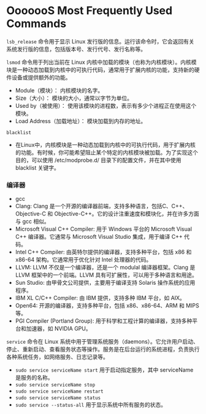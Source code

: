 # OoooooS Most Frequently Used Commands

`lsb_release` 命令用于显示 Linux 发行版的信息。运行该命令时，它会返回有关系统发行版的信息，包括版本号、发行代号、发行名称等。
  
`lsmod` 命令用于列出当前在 Linux 内核中加载的模块（也称为内核模块）。内核模块是一种动态加载到内核中的可执行代码，通常用于扩展内核的功能，支持新的硬件设备或提供额外的功能。
  - Module（模块）： 内核模块的名字。
  - Size（大小）： 模块的大小，通常以字节为单位。
  - Used by（被使用）： 使用该模块的进程数，表示有多少个进程正在使用这个模块。
  - Load Address（加载地址）： 模块加载到内存的地址。

`blacklist`
- 在Linux中，内核模块是一种动态加载到内核中的可执行代码，用于扩展内核的功能。有时候，你可能希望阻止某个特定的内核模块被加载。为了实现这个目的，可以使用 /etc/modprobe.d/ 目录下的配置文件，并在其中使用 blacklist 关键字。

### 编译器
- gcc
- Clang: Clang 是一个开源的编译器前端，支持多种语言，包括C、C++、Objective-C 和 Objective-C++。它的设计注重速度和模块化，并在许多方面与 gcc 相似。
- Microsoft Visual C++ Compiler: 用于 Windows 平台的 Microsoft Visual C++ 编译器。它通常与 Microsoft Visual Studio 集成，用于编译 C++ 代码。
- Intel C++ Compiler: 由英特尔提供的编译器，支持多种平台，包括 x86 和 x86-64 架构。它通常用于优化针对 Intel 处理器的代码。
- LLVM: LLVM 不仅是一个编译器，还是一个 modulal 编译器框架。Clang 是 LLVM 框架中的一个前端。LLVM 具有可扩展性，可以用于多种语言和用途。
- Sun Studio: 由甲骨文公司提供，主要用于编译支持 Solaris 操作系统的应用程序。
- IBM XL C/C++ Compiler: 由 IBM 提供，支持多种 IBM 平台，如 AIX。
- Open64: 开源的编译器，支持多种平台，包括 x86、x86-64、ARM 和 MIPS 等。
- PGI Compiler (Portland Group): 用于科学和工程计算的编译器，支持多种平台和加速器，如 NVIDIA GPU。

`service` 命令在 Linux 系统中用于管理系统服务（daemons）。它允许用户启动、停止、重新启动、查看服务状态等操作。服务是在后台运行的系统进程，负责执行各种系统任务，如网络服务、日志记录等。

- `sudo service serviceName start` 用于启动指定服务，其中 serviceName 是服务的名称。
- `sudo service serviceName stop`
- `sudo service serviceName restart`
- `sudo service serviceName status`
- `sudo service --status-all` 用于显示系统中所有服务的状态。






